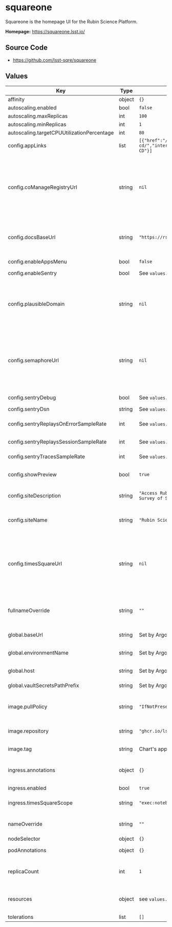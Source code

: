 # squareone

Squareone is the homepage UI for the Rubin Science Platform.

**Homepage:** <https://squareone.lsst.io/>

## Source Code

* <https://github.com/lsst-sqre/squareone>

## Values

| Key | Type | Default | Description |
|-----|------|---------|-------------|
| affinity | object | `{}` |  |
| autoscaling.enabled | bool | `false` |  |
| autoscaling.maxReplicas | int | `100` |  |
| autoscaling.minReplicas | int | `1` |  |
| autoscaling.targetCPUUtilizationPercentage | int | `80` |  |
| config.appLinks | list | `[{"href":"/argo-cd/","internal":false,"label":"Argo CD"}]` | App menu items |
| config.coManageRegistryUrl | string | `nil` | URL to the COmanage registry, if the environment uses COmanage for identity. @default null disables the COmanage integration |
| config.docsBaseUrl | string | `"https://rsp.lsst.io"` | Base URL for user documentation (excludes trailing slash) |
| config.enableAppsMenu | bool | `false` | Enable the App menu |
| config.enableSentry | bool | See `values.yaml` | Enable Sentry |
| config.plausibleDomain | string | `nil` | Plausible tracking domain. For example, `data.lsst.cloud`. @default null disables Plausible tracking |
| config.semaphoreUrl | string | `nil` | URL to the Semaphore (user notifications) API service. @default null disables the Semaphore integration |
| config.sentryDebug | bool | See `values.yaml` | Sentry debug mode |
| config.sentryDsn | string | See `values.yaml` | Sentry DSN |
| config.sentryReplaysOnErrorSampleRate | int | See `values.yaml` | Sentry error replays sample rate |
| config.sentryReplaysSessionSampleRate | int | See `values.yaml` | Sentry replays sample rate |
| config.sentryTracesSampleRate | int | See `values.yaml` | Sentry traces sample rate |
| config.showPreview | bool | `true` | Show a "preview" badge in the homepage |
| config.siteDescription | string | `"Access Rubin Observatory Legacy Survey of Space and Time data.\n"` | Site description, used in meta tags |
| config.siteName | string | `"Rubin Science Platform"` | Name of the site, used in the title and meta tags. |
| config.timesSquareUrl | string | `nil` | URL to the Times Square (parameterized notebooks) API service. @default null disables the Times Square integration |
| fullnameOverride | string | `""` | Overrides the full name for resources (includes the release name) |
| global.baseUrl | string | Set by Argo CD Application | Base URL for the environment |
| global.environmentName | string | Set by Argo CD Application | Name of the Phalanx environment |
| global.host | string | Set by Argo CD Application | Host name for ingress |
| global.vaultSecretsPathPrefix | string | Set by Argo CD Application | Base path for Vault secrets |
| image.pullPolicy | string | `"IfNotPresent"` | Image pull policy (tip: use Always for development) |
| image.repository | string | `"ghcr.io/lsst-sqre/squareone"` | Squareone Docker image repository |
| image.tag | string | Chart's appVersion | Overrides the image tag. |
| ingress.annotations | object | `{}` | Additional annotations to add to the ingress |
| ingress.enabled | bool | `true` | Enable ingress |
| ingress.timesSquareScope | string | `"exec:notebook"` | Scope required for /times-square UI |
| nameOverride | string | `""` | Overrides the base name for resources |
| nodeSelector | object | `{}` |  |
| podAnnotations | object | `{}` | Annotations for squareone pods |
| replicaCount | int | `1` | Number of squareone pods to run in the deployment. |
| resources | object | see `values.yaml` | Resource requests and limits for squareone pods |
| tolerations | list | `[]` |  |
